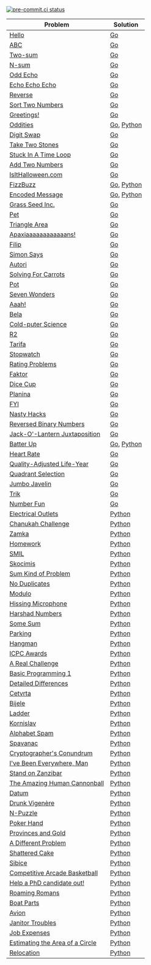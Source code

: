 [![pre-commit.ci status](https://results.pre-commit.ci/badge/github/ramonrwx/kattis/main.svg)](https://results.pre-commit.ci/latest/github/ramonrwx/kattis/main)

| Problem | Solution |
| ------ | ------|
| [Hello](https://open.kattis.com/problems/hello) | [Go](Problems/hello.go) |
| [ABC](https://open.kattis.com/problems/abc) | [Go](Problems/abc.go) |
| [Two-sum](https://open.kattis.com/problems/twosum) | [Go](Problems/twosum.go) |
| [N-sum](https://open.kattis.com/problems/nsum) | [Go](Problems/nsum.go) |
| [Odd Echo](https://open.kattis.com/problems/oddecho) | [Go](Problems/oddecho.go )|
| [Echo Echo Echo](https://open.kattis.com/problems/echoechoecho) | [Go](Problems/echoechoecho.go) |
| [Reverse](https://open.kattis.com/problems/ofugsnuid) | [Go](Problems/ofugsnuid.go) |
| [Sort Two Numbers](https://open.kattis.com/problems/sorttwonumbers) | [Go](Problems/sorttwonumbers.go) |
| [Greetings!](https://open.kattis.com/problems/greetings2) | [Go](Problems/greetings2.go) |
| [Oddities](https://open.kattis.com/problems/oddities) | [Go](Problems/oddities.go), [Python](Problems/oddities.py) |
| [Digit Swap](https://open.kattis.com/problems/digitswap) | [Go](Problems/digitswap.go) |
| [Take Two Stones](https://open.kattis.com/problems/twostones) | [Go](Problems/twostones.go) |
| [Stuck In A Time Loop](https://open.kattis.com/problems/timeloop) | [Go](Problems/timeloop.go) |
| [Add Two Numbers](https://open.kattis.com/problems/addtwonumbers) | [Go](Problems/addtwonumbers.go) |
| [IsItHalloween.com](https://open.kattis.com/problems/isithalloween) | [Go](Problems/isithalloween.go) |
| [FizzBuzz](https://open.kattis.com/problems/fizzbuzz) | [Go](Problems/fizzbuzz.go), [Python](Problems/fizzbuzz.py) |
| [Encoded Message](https://open.kattis.com/problems/encodedmessage) | [Go](Problems/encodedmessage.go), [Python](Problems/encodedmessage.py) |
| [Grass Seed Inc.](https://open.kattis.com/problems/grassseed) | [Go](Problems/grassseed.go) |
| [Pet](https://open.kattis.com/problems/pet) | [Go](Problems/pet.go) |
| [Triangle Area](https://open.kattis.com/problems/triarea) | [Go](Problems/triarea.go) |
| [Apaxiaaaaaaaaaaaans!](https://open.kattis.com/problems/apaxiaaans) | [Go](Problems/apaxiaaans.go) |
| [Filip](https://open.kattis.com/problems/filip) | [Go](Problems/filip.go) |
| [Simon Says](https://open.kattis.com/problems/simonsays) | [Go](Problems/simonsays.go) |
| [Autori](https://open.kattis.com/problems/autori) | [Go](Problems/autori.go) |
| [Solving For Carrots](https://open.kattis.com/problems/carrots) | [Go](Problems/carrots.go) |
| [Pot](https://open.kattis.com/problems/pot) | [Go](Problems/pot.go) |
| [Seven Wonders](https://open.kattis.com/problems/sevenwonders) | [Go](Problems/sevenwonders.go) |
| [Aaah!](https://open.kattis.com/problems/aaah) | [Go](Problems/aaah.go) |
| [Bela](https://open.kattis.com/problems/bela) | [Go](Problems/bela.go) |
| [Cold-puter Science](https://open.kattis.com/problems/cold) | [Go](Problems/cold.go) |
| [R2](https://open.kattis.com/problems/r2) | [Go](Problems/r2.go) |
| [Tarifa](https://open.kattis.com/problems/tarifa) | [Go](Problems/tarifa.go) |
| [Stopwatch](https://open.kattis.com/problems/stopwatch) | [Go](Problems/stopwatch.go) |
| [Rating Problems](https://open.kattis.com/problems/ratingproblems) | [Go](Problems/ratingproblems.go) |
| [Faktor](https://open.kattis.com/problems/faktor) | [Go](Problems/faktor.go) |
| [Dice Cup](https://open.kattis.com/problems/dicecup) | [Go](Problems/dicecup.go) |
| [Planina](https://open.kattis.com/problems/planina) | [Go](Problems/planina.go) |
| [FYI](https://open.kattis.com/problems/fyi) | [Go](Problems/fyi.go) |
| [Nasty Hacks](https://open.kattis.com/problems/nastyhacks) | [Go](Problems/nastyhacks.go) |
| [Reversed Binary Numbers](https://open.kattis.com/problems/reversebinary) | [Go](Problems/reversebinary.go) |
| [Jack-O'-Lantern Juxtaposition](https://open.kattis.com/problems/jackolanternjuxtaposition) | [Go](Problems/jackolanternjuxtaposition.go) |
| [Batter Up](https://open.kattis.com/problems/batterup) | [Go](Problems/batterup.go), [Python](Problems/batterup.py) |
| [Heart Rate](https://open.kattis.com/problems/heartrate) | [Go](Problems/heartrate.go) |
| [Quality-Adjusted Life-Year](https://open.kattis.com/problems/qaly) | [Go](Problems/qaly.go) |
| [Quadrant Selection](https://open.kattis.com/problems/quadrant) | [Go](Problems/quadrant.go) |
| [Jumbo Javelin](https://open.kattis.com/problems/jumbojavelin) | [Go](Problems/jumbojavelin.go) |
| [Trik](https://open.kattis.com/problems/trik) | [Go](Problems/trik.go) |
| [Number Fun](https://open.kattis.com/problems/numberfun) | [Go](Problems/numberfun.go) |
| [Electrical Outlets](https://open.kattis.com/problems/electricaloutlets) | [Python](Problems/electricaloutlets.py) |
| [Chanukah Challenge](https://open.kattis.com/problems/chanukah) | [Python](Problems/chanukah.py) |
| [Zamka](https://open.kattis.com/problems/zamka) | [Python](Problems/zamka.py) |
| [Homework](https://open.kattis.com/problems/heimavinna) | [Python](Problems/heimavinna.py) |
| [SMIL](https://open.kattis.com/problems/smil) | [Python](Problems/smil.py) |
| [Skocimis](https://open.kattis.com/problems/skocimis) | [Python](Problems/skocimis.py) |
| [Sum Kind of Problem](https://open.kattis.com/problems/sumkindofproblem) | [Python](Problems/sumkindofproblem.py) |
| [No Duplicates](https://open.kattis.com/problems/nodup) | [Python](Problems/nodup.py) |
| [Modulo](https://open.kattis.com/problems/modulo) | [Python](Problems/modulo.py) |
| [Hissing Microphone](https://open.kattis.com/problems/hissingmicrophone) | [Python](Problems/hissingmicrophone.py) |
| [Harshad Numbers](https://open.kattis.com/problems/harshadnumbers) | [Python](Problems/harshadnumbers.py) |
| [Some Sum](https://open.kattis.com/problems/somesum) | [Python](Problems/somesum.py) |
| [Parking](https://open.kattis.com/problems/parking2) | [Python](Problems/parking2.py) |
| [Hangman](https://open.kattis.com/problems/hangman) | [Python](Problems/hangman.py) |
| [ICPC Awards](https://open.kattis.com/problems/icpcawards) | [Python](Problems/icpcawards.py) |
| [A Real Challenge](https://open.kattis.com/problems/areal) | [Python](Problems/areal.py) |
| [Basic Programming 1](https://open.kattis.com/problems/basicprogramming1) | [Python](Problems/basicprogramming1.py) |
| [Detailed Differences](https://open.kattis.com/problems/detaileddifferences) | [Python](Problems/detaileddifferences.py) |
| [Cetvrta](https://open.kattis.com/problems/cetvrta) | [Python](Problems/cetvrta.py) |
| [Bijele](https://open.kattis.com/problems/bijele) | [Python](Problems/bijele.py) |
| [Ladder](https://open.kattis.com/problems/ladder) | [Python](Problems/ladder.py) |
| [Kornislav](https://open.kattis.com/problems/kornislav) | [Python](Problems/kornislav.py) |
| [Alphabet Spam](https://open.kattis.com/problems/alphabetspam) | [Python](Problems/alphabetspam.py) |
| [Spavanac](https://open.kattis.com/problems/spavanac) | [Python](Problems/spavanac.py) |
| [Cryptographer's Conundrum](https://open.kattis.com/problems/conundrum) | [Python](Problems/conundrum.py) |
| [I've Been Everywhere, Man](https://open.kattis.com/problems/everywhere) | [Python](Problems/everywhere.py) |
| [Stand on Zanzibar](https://open.kattis.com/problems/zanzibar) | [Python](Problems/zanzibar.py) |
| [The Amazing Human Cannonball](https://open.kattis.com/problems/humancannonball2) | [Python](Problems/humancannonball2.py) |
| [Datum](https://open.kattis.com/problems/datum) | [Python](Problems/datum.py) |
| [Drunk Vigenère](https://open.kattis.com/problems/drunkvigenere) | [Python](Problems/drunkvigenere.py) |
| [N-Puzzle](https://open.kattis.com/problems/npuzzle) | [Python](Problems/npuzzle.py) |
| [Poker Hand](https://open.kattis.com/problems/pokerhand) | [Python](Problems/pokerhand.py) |
| [Provinces and Gold](https://open.kattis.com/problems/provincesandgold) | [Python](Problems/provincesandgold.py) |
| [A Different Problem](https://open.kattis.com/problems/different) | [Python](Problems/different.py) |
| [Shattered Cake](https://open.kattis.com/problems/shatteredcake) | [Python](Problems/shatteredcake.py) |
| [Sibice](https://open.kattis.com/problems/sibice) | [Python](Problems/sibice.py) |
| [Competitive Arcade Basketball](https://open.kattis.com/problems/competitivearcadebasketball) | [Python](Problems/competitivearcadebasketball.py) |
| [Help a PhD candidate out!](https://open.kattis.com/problems/helpaphd) | [Python](Problems/helpaphd.py) |
| [Roaming Romans](https://open.kattis.com/problems/romans) | [Python](Problems/romans.py) |
| [Boat Parts](https://open.kattis.com/problems/boatparts) | [Python](Problems/boatparts.py) |
| [Avion](https://open.kattis.com/problems/avion) | [Python](Problems/avion.py) |
| [Janitor Troubles](https://open.kattis.com/problems/janitortroubles) | [Python](Problems/janitortroubles.py) |
| [Job Expenses](https://open.kattis.com/problems/jobexpenses) | [Python](Problems/jobexpenses.py) |
| [Estimating the Area of a Circle](https://open.kattis.com/problems/estimatingtheareaofacircle) | [Python](Problems/estimatingtheareaofacircle.py) |
| [Relocation](https://open.kattis.com/problems/relocation) | [Python](Problems/relocation.py) |
